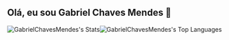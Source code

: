 ## Olá, eu sou Gabriel Chaves Mendes 👋

![GabrielChavesMendes's Stats](https://github-readme-stats.vercel.app/api?username=GabrielChavesMendes&theme=tokyonight&show_icons=true&hide_border=false&count_private=true)![GabrielChavesMendes's Top Languages](https://github-readme-stats.vercel.app/api/top-langs/?username=GabrielChavesMendes&theme=tokyonight&show_icons=true&hide_border=false&layout=compact)
